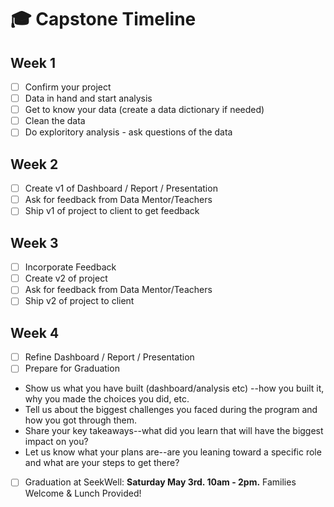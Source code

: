 # 🎓 Capstone Timeline 

## Week 1 

- [ ] Confirm your project 
- [ ] Data in hand and start analysis
- [ ] Get to know your data (create a data dictionary if needed)
- [ ] Clean the data
- [ ] Do exploritory analysis - ask questions of the data 

## Week 2

- [ ] Create v1 of Dashboard / Report / Presentation 
- [ ] Ask for feedback from Data Mentor/Teachers 
- [ ] Ship v1 of project to client to get feedback 

## Week 3  

- [ ] Incorporate Feedback 
- [ ] Create v2 of project  
- [ ] Ask for feedback from Data Mentor/Teachers
- [ ] Ship v2 of project to client 

## Week 4 

- [ ] Refine Dashboard / Report / Presentation 
- [ ] Prepare for Graduation 
* Show us what you have built (dashboard/analysis etc) --how you built it, why you made the choices you did, etc.
* Tell us about the biggest challenges you faced during the program and how you got through them.
* Share your key takeaways--what did you learn that will have the biggest impact on you?
* Let us know what your plans are--are you leaning toward a specific role and what are your steps to get there?
- [ ] Graduation at SeekWell: **Saturday May 3rd. 10am - 2pm.** Families Welcome & Lunch Provided!  
